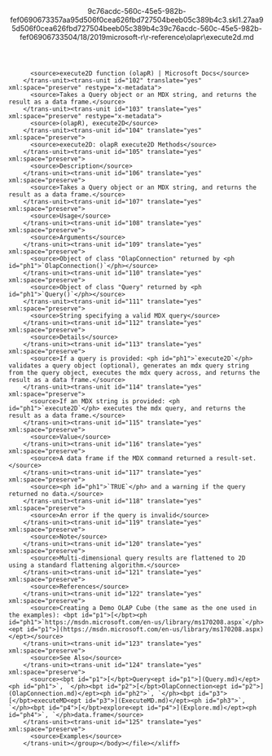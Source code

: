 <?xml version="1.0"?><xliff version="1.2" xmlns="urn:oasis:names:tc:xliff:document:1.2" xmlns:xsi="http://www.w3.org/2001/XMLSchema-instance" xsi:schemaLocation="urn:oasis:names:tc:xliff:document:1.2 xliff-core-1.2-transitional.xsd"><file datatype="xml" original="execute2d.md" source-language="en-US" target-language="en-US"><header><tool tool-id="mdxliff" tool-name="mdxliff" tool-version="1.0-d1654b2" tool-company="Microsoft" /><xliffext:skl_file_name xmlns:xliffext="urn:microsoft:content:schema:xliffextensions">9c76acdc-560c-45e5-982b-fef0690673357aa95d506f0cea626fbd727504beeb05c389b4c3.skl</xliffext:skl_file_name><xliffext:version xmlns:xliffext="urn:microsoft:content:schema:xliffextensions">1.2</xliffext:version><xliffext:ms.openlocfilehash xmlns:xliffext="urn:microsoft:content:schema:xliffextensions">7aa95d506f0cea626fbd727504beeb05c389b4c3</xliffext:ms.openlocfilehash><xliffext:ms.sourcegitcommit xmlns:xliffext="urn:microsoft:content:schema:xliffextensions">9c76acdc-560c-45e5-982b-fef069067335</xliffext:ms.sourcegitcommit><xliffext:ms.lasthandoff xmlns:xliffext="urn:microsoft:content:schema:xliffextensions">04/18/2019</xliffext:ms.lasthandoff><xliffext:ms.openlocfilepath xmlns:xliffext="urn:microsoft:content:schema:xliffextensions">microsoft-r\r-reference\olapr\execute2d.md</xliffext:ms.openlocfilepath></header><body><group id="content" extype="content"><trans-unit id="101" translate="yes" xml:space="preserve" restype="x-metadata">
          <source>execute2D function (olapR) | Microsoft Docs</source>
        </trans-unit><trans-unit id="102" translate="yes" xml:space="preserve" restype="x-metadata">
          <source>Takes a Query object or an MDX string, and returns the result as a data frame.</source>
        </trans-unit><trans-unit id="103" translate="yes" xml:space="preserve" restype="x-metadata">
          <source>(olapR), execute2D</source>
        </trans-unit><trans-unit id="104" translate="yes" xml:space="preserve">
          <source>execute2D: olapR execute2D Methods</source>
        </trans-unit><trans-unit id="105" translate="yes" xml:space="preserve">
          <source>Description</source>
        </trans-unit><trans-unit id="106" translate="yes" xml:space="preserve">
          <source>Takes a Query object or an MDX string, and returns the result as a data frame.</source>
        </trans-unit><trans-unit id="107" translate="yes" xml:space="preserve">
          <source>Usage</source>
        </trans-unit><trans-unit id="108" translate="yes" xml:space="preserve">
          <source>Arguments</source>
        </trans-unit><trans-unit id="109" translate="yes" xml:space="preserve">
          <source>Object of class "OlapConnection" returned by <ph id="ph1">`OlapConnection()`</ph></source>
        </trans-unit><trans-unit id="110" translate="yes" xml:space="preserve">
          <source>Object of class "Query" returned by <ph id="ph1">`Query()`</ph></source>
        </trans-unit><trans-unit id="111" translate="yes" xml:space="preserve">
          <source>String specifying a valid MDX query</source>
        </trans-unit><trans-unit id="112" translate="yes" xml:space="preserve">
          <source>Details</source>
        </trans-unit><trans-unit id="113" translate="yes" xml:space="preserve">
          <source>If a query is provided: <ph id="ph1">`execute2D`</ph> validates a query object (optional), generates an mdx query string from the query object, executes the mdx query across, and returns the result as a data frame.</source>
        </trans-unit><trans-unit id="114" translate="yes" xml:space="preserve">
          <source>If an MDX string is provided: <ph id="ph1">`execute2D`</ph> executes the mdx query, and returns the result as a data frame.</source>
        </trans-unit><trans-unit id="115" translate="yes" xml:space="preserve">
          <source>Value</source>
        </trans-unit><trans-unit id="116" translate="yes" xml:space="preserve">
          <source>A data frame if the MDX command returned a result-set.</source>
        </trans-unit><trans-unit id="117" translate="yes" xml:space="preserve">
          <source><ph id="ph1">`TRUE`</ph> and a warning if the query returned no data.</source>
        </trans-unit><trans-unit id="118" translate="yes" xml:space="preserve">
          <source>An error if the query is invalid</source>
        </trans-unit><trans-unit id="119" translate="yes" xml:space="preserve">
          <source>Note</source>
        </trans-unit><trans-unit id="120" translate="yes" xml:space="preserve">
          <source>Multi-dimensional query results are flattened to 2D using a standard flattening algorithm.</source>
        </trans-unit><trans-unit id="121" translate="yes" xml:space="preserve">
          <source>References</source>
        </trans-unit><trans-unit id="122" translate="yes" xml:space="preserve">
          <source>Creating a Demo OLAP Cube (the same as the one used in the examples): <bpt id="p1">[</bpt><ph id="ph1">`https://msdn.microsoft.com/en-us/library/ms170208.aspx`</ph><ept id="p1">](https://msdn.microsoft.com/en-us/library/ms170208.aspx)</ept></source>
        </trans-unit><trans-unit id="123" translate="yes" xml:space="preserve">
          <source>See Also</source>
        </trans-unit><trans-unit id="124" translate="yes" xml:space="preserve">
          <source><bpt id="p1">[</bpt>Query<ept id="p1">](Query.md)</ept><ph id="ph1">`, `</ph><bpt id="p2">[</bpt>OlapConnection<ept id="p2">](OlapConnection.md)</ept><ph id="ph2">`, `</ph><bpt id="p3">[</bpt>executeMD<ept id="p3">](ExecuteMD.md)</ept><ph id="ph3">`, `</ph><bpt id="p4">[</bpt>explore<ept id="p4">](Explore.md)</ept><ph id="ph4">`, `</ph>data.frame</source>
        </trans-unit><trans-unit id="125" translate="yes" xml:space="preserve">
          <source>Examples</source>
        </trans-unit></group></body></file></xliff>
